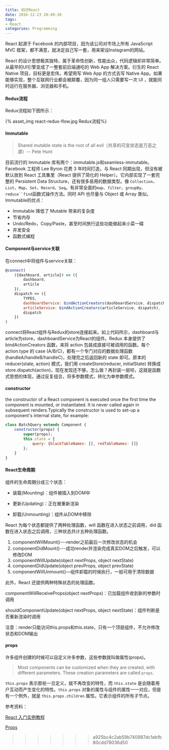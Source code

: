 ```yaml
---
title: 初识React
date: 2016-12-23 20:49:10
tags:
- React
categories: Programming
---
```



React 起源于 Facebook 的内部项目，因为该公司对市场上所有 JavaScript MVC 框架，都不满意，就决定自己写一套，用来架设Instagram的网站。

<!-- more -->

React 的设计思想极其独特，属于革命性创新，性能出众，代码逻辑却非常简单。从最早的UI引擎变成了一整套前后端通吃的 Web App 解决方案。衍生的 React Native 项目，目标更是宏伟，希望用写 Web App 的方式去写 Native App。如果能够实现，整个互联网行业都会被颠覆，因为同一组人只需要写一次 UI ，就能同时运行在服务器、浏览器和手机。

#### Redux流程

Redux流程如下图所示：

{% asset_img react-redux-flow.jpg Redux流程%}

#### Immutable

> Shared mutable state is the root of all evil（共享的可变状态是万恶之源）-- Pete Hunt

目前流行的 Immutable 库有两个：immutable.js和seamless-immutable。Facebook 工程师 Lee Byron 花费 3 年时间打造，与 React 同期出现，但没有被默认放到 React 工具集里（React 提供了简化的 Helper）。它内部实现了一套完整的 Persistent Data Structure，还有很多易用的数据类型。像 `Collection`、`List`、`Map`、`Set`、`Record`、`Seq`。有非常全面的`map`、`filter`、`groupBy`、`reduce``find`函数式操作方法。同时 API 也尽量与 Object 或 Array 类似。Immutable的优点：

* Immutable 降低了 Mutable 带来的复杂度
* 节省内存 
* Undo/Redo，Copy/Paste，甚至时间旅行这些功能做起来小菜一碟
* 并发安全
* 函数式编程


#### Component与service关联

在connect中将组件与service关联：

```javascript
@connect(
    ({dashboard, article}) => ({
        dashboard,
        article
    }),
    dispatch => ({
        TYPES,
        dashboardService: bindActionCreators(dashboardService, dispatch),
        articleService: bindActionCreators(articleService, dispatch),
        dispatch
    })
)
```
connect将React组件与Redux的store连接起来。如上代码所示，dashboard与article为store，dashboardService为React的组件。Redux 本身提供了 bindActionCreators 函数，来将 action 包装成直接可被调用的函数。每个 action.type 的 case (A/B/C)，都有一个专门对应的数据处理函数 (handleA/handleB/handleC)，处理完之后返回新的 state 即可。原本的 reducer(state, action) 模式，我们用 createStore(reducer, initialState) 转换成 store.dispatch(action)，现在发现还不够，怎么做？再封装一层呗，这就是函数式思想的体现，通过反复组合，将多参数模式，转化为单参数模式。

#### constructor

the constructor of a React component is executed once the first time the component is mounted, or instantiated. It is never called again in subsequent renders.Typically the constructor is used to set-up a component's internal state, for example:

```javascript
class BatchQuery extends Component {
    constructor(props) {
        super(props);
        this.state = {
            query: {blackTableNames: [], redTableNames: []}
        };
    }
}
```

#### React生命周期

组件的生命周期分成三个状态：

* 装载(Mounting)：组件被插入到DOM中

* 更新(Updating)：正在被重新渲染

* 卸载(Unmounting)：组件从DOM中移除

React 为每个状态都提供了两种处理函数，will 函数在进入状态之前调用，did 函数在进入状态之后调用，三种状态共计五种处理函数。

1. componentWillMount()---render之前最后一次修改状态的机会
2. componentDidMount()---成功render并渲染完成真实DOM之后触发，可以修改DOM
3. componentWillUpdate(object nextProps, object nextState)
4. componentDidUpdate(object prevProps, object prevState)
5. componentWillUnmount()—组件卸载的时候执行，一般可用于清除数据

此外，React 还提供两种特殊状态的处理函数。

componentWillReceiveProps(object nextProps)：已加载组件收到新的参数时调用

shouldComponentUpdate(object nextProps, object nextState)：组件判断是否重新渲染时调用

 注意：render只能访问this.props和this.state，只有一个顶层组件，不允许修改状态和DOM输出

#### props

许多组件创建的时候可以自定义许多参数，这些参数就叫做属性(props)。

> Most components can be customized when they are created, with different parameters. These creation parameters are called `props`.

`this.props` 表示那些一旦定义，就不再改变的特性，而 `this.state` 是会随着用户互动而产生变化的特性。`this.props` 对象的属性与组件的属性一一对应，但是有一个例外，就是 `this.props.children` 属性。它表示组件的所有子节点。

参考资料：

[React 入门实例教程](http://www.ruanyifeng.com/blog/2015/03/react.html)

[Props](https://facebook.github.io/react-native/docs/props.html)
>>>>>>> a925bc4c2ab59b740987dc1ebfb80cdd78036d50
